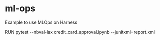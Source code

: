 # ml-ops
Example to use MLOps on Harness


RUN pytest --nbval-lax credit_card_approval.ipynb --junitxml=report.xml
